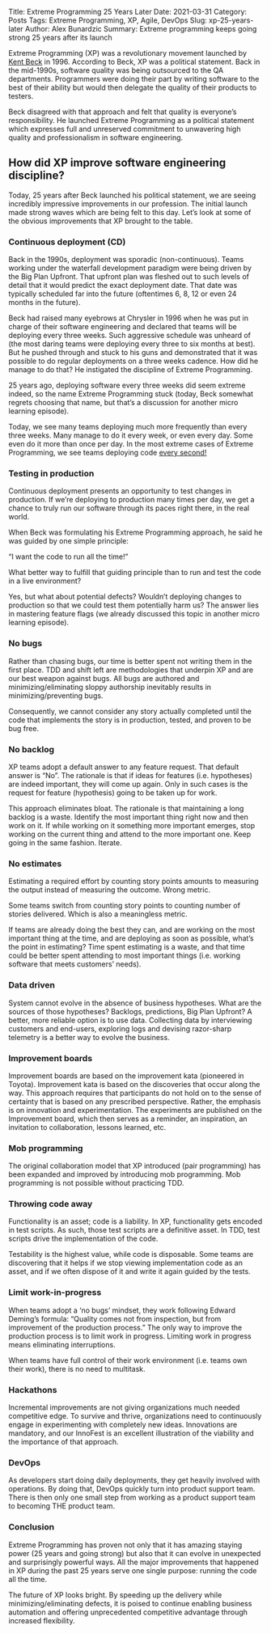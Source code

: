 Title: Extreme Programming 25 Years Later
Date: 2021-03-31
Category: Posts
Tags: Extreme Programming, XP, Agile, DevOps
Slug: xp-25-years-later
Author: Alex Bunardzic
Summary: Extreme programming keeps going strong 25 years after its launch

Extreme Programming (XP) was a revolutionary movement launched by [Kent Beck](https://en.wikipedia.org/wiki/Kent_Beck) in 1996. According to Beck, XP was a political statement. Back in the mid-1990s, software quality was being outsourced to the QA departments. Programmers were doing their part by writing software to the best of their ability but would then delegate the quality of their products to testers.

Beck disagreed with that approach and felt that quality is everyone’s responsibility. He launched Extreme Programming as a political statement which expresses full and unreserved commitment to unwavering high quality and professionalism in software engineering.

## How did XP improve software engineering discipline?

Today, 25 years after Beck launched his political statement, we are seeing incredibly impressive improvements in our profession. The initial launch made strong waves which are being felt to this day. Let’s look at some of the obvious improvements that XP brought to the table.

### Continuous deployment (CD)

Back in the 1990s, deployment was sporadic (non-continuous). Teams working under the waterfall development paradigm were being driven by the Big Plan Upfront. That upfront plan was fleshed out to such levels of detail that it would predict the exact deployment date. That date was typically scheduled far into the future (oftentimes 6, 8, 12 or even 24 months in the future).

Beck had raised many eyebrows at Chrysler in 1996 when he was put in charge of their software engineering and declared that teams will be deploying every three weeks. Such aggressive schedule was unheard of (the most daring teams were deploying every three to six months at best). But he pushed through and stuck to his guns and demonstrated that it was possible to do regular deployments on a three weeks cadence. How did he manage to do that? He instigated the discipline of Extreme Programming.

25 years ago, deploying software every three weeks did seem extreme indeed, so the name Extreme Programming stuck (today, Beck somewhat regrets choosing that name, but that’s a discussion for another micro learning episode).

Today, we see many teams deploying much more frequently than every three weeks. Many manage to do it every week, or even every day. Some even do it more than once per day. In the most extreme cases of Extreme Programming, we see teams deploying code [every second!](https://www.zdnet.com/article/how-amazon-handles-a-new-software-deployment-every-second/)

### Testing in production

Continuous deployment presents an opportunity to test changes in production. If we’re deploying to production many times per day, we get a chance to truly run our software through its paces right there, in the real world.

When Beck was formulating his Extreme Programming approach, he said he was guided by one simple principle:

“I want the code to run all the time!”

What better way to fulfill that guiding principle than to run and test the code in a live environment?

Yes, but what about potential defects? Wouldn’t deploying changes to production so that we could test them potentially harm us? The answer lies in mastering feature flags (we already discussed this topic in another micro learning episode).

### No bugs

Rather than chasing bugs, our time is better spent not writing them in the first place. TDD and shift left are methodologies that underpin XP and are our best weapon against bugs. All bugs are authored and minimizing/eliminating sloppy authorship inevitably results in minimizing/preventing bugs.

Consequently, we cannot consider any story actually completed until the code that implements the story is in production, tested, and proven to be bug free.

### No backlog

XP teams adopt a default answer to any feature request. That default answer is “No”. The rationale is that if ideas for features (i.e. hypotheses) are indeed important, they will come up again. Only in such cases is the request for feature (hypothesis) going to be taken up for work.

This approach eliminates bloat. The rationale is that maintaining a long backlog is a waste. Identify the most important thing right now and then work on it. If while working on it something more important emerges, stop working on the current thing and attend to the more important one. Keep going in the same fashion. Iterate.

### No estimates

Estimating a required effort by counting story points amounts to measuring the output instead of measuring the outcome. Wrong metric.

Some teams switch from counting story points to counting number of stories delivered. Which is also a meaningless metric.

If teams are already doing the best they can, and are working on the most important thing at the time, and are deploying as soon as possible, what’s the point in estimating? Time spent estimating is a waste, and that time could be better spent attending to most important things (i.e. working software that meets customers’ needs).

### Data driven

System cannot evolve in the absence of business hypotheses. What are the sources of those hypotheses? Backlogs, predictions, Big Plan Upfront? A better, more reliable option is to use data. Collecting data by interviewing customers and end-users, exploring logs and devising razor-sharp telemetry is a better way to evolve the business.

### Improvement boards

Improvement boards are based on the improvement kata (pioneered in Toyota). Improvement kata is based on the discoveries that occur along the way. This approach requires that participants do not hold on to the sense of certainty that is based on any prescribed perspective. Rather, the emphasis is on innovation and experimentation. The experiments are published on the Improvement board, which then serves as a reminder, an inspiration, an invitation to collaboration, lessons learned, etc.

### Mob programming

The original collaboration model that XP introduced (pair programming) has been expanded and improved by introducing mob programming. Mob programming is not possible without practicing TDD.

### Throwing code away

Functionality is an asset; code is a liability. In XP, functionality gets encoded in test scripts. As such, those test scripts are a definitive asset. In TDD, test scripts drive the implementation of the code.

Testability is the highest value, while code is disposable. Some teams are discovering that it helps if we stop viewing implementation code as an asset, and if we often dispose of it and write it again guided by the tests.

### Limit work-in-progress

When teams adopt a ‘no bugs’ mindset, they work following Edward Deming’s formula: “Quality comes not from inspection, but from improvement of the production process.” The only way to improve the production process is to limit work in progress. Limiting work in progress means eliminating interruptions.

When teams have full control of their work environment (i.e. teams own their work), there is no need to multitask.

### Hackathons

Incremental improvements are not giving organizations much needed competitive edge. To survive and thrive, organizations need to continuously engage in experimenting with completely new ideas. Innovations are mandatory, and our InnoFest is an excellent illustration of the viability and the importance of that approach.

### DevOps

As developers start doing daily deployments, they get heavily involved with operations. By doing that, DevOps quickly turn into product support team. There is then only one small step from working as a product support team to becoming THE product team.

### Conclusion

Extreme Programming has proven not only that it has amazing staying power (25 years and going strong) but also that it can evolve in unexpected and surprisingly powerful ways. All the major improvements that happened in XP during the past 25 years serve one single purpose: running the code all the time.

The future of XP looks bright. By speeding up the delivery while minimizing/eliminating defects, it is poised to continue enabling business automation and offering unprecedented competitive advantage through increased flexibility.